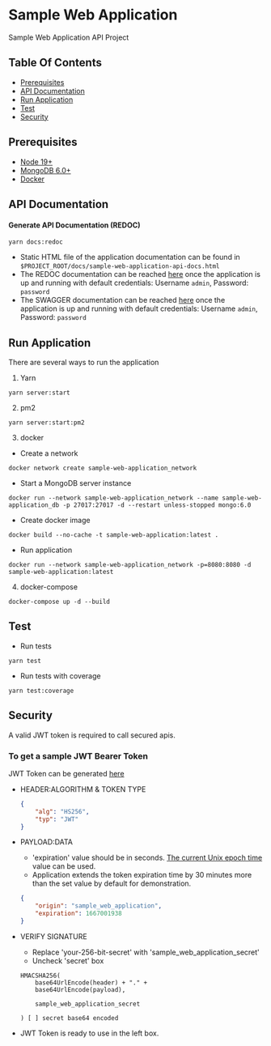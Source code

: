 # Sample Web Application

Sample Web Application API Project

## Table Of Contents

-   [Prerequisites](#prerequisites-anchor)
-   [API Documentation](#api-documentation-anchor)
-   [Run Application](#run-application-anchor)
-   [Test](#test-anchor)
-   [Security](#security-anchor)

<a name="prerequisites-anchor"></a>

## Prerequisites

-   [Node 19+](https://nodejs.org/en/)
-   [MongoDB 6.0+](https://www.mongodb.com/)
-   [Docker](https://docs.docker.com/get-docker/)

<a name="api-documentation-anchor"></a>

## API Documentation

#### Generate API Documentation (REDOC)

`yarn docs:redoc`

-   Static HTML file of the application documentation can be found in `$PROJECT_ROOT/docs/sample-web-application-api-docs.html`
-   The REDOC documentation can be reached [here](http://localhost:8080/api-docs) once the application is up and running with default credentials: Username `admin`, Password: `password`
-   The SWAGGER documentation can be reached [here](http://localhost:8080/api-docs-swagger) once the application is up and running with default credentials: Username `admin`, Password: `password`

<a name="run-application-anchor"></a>

## Run Application

There are several ways to run the application

1. Yarn

`yarn server:start`

2. pm2

`yarn server:start:pm2`

3. docker

-   Create a network

`docker network create sample-web-application_network`

-   Start a MongoDB server instance

`docker run --network sample-web-application_network --name sample-web-application_db -p 27017:27017 -d --restart unless-stopped mongo:6.0`

-   Create docker image

`docker build --no-cache -t sample-web-application:latest .`

-   Run application

`docker run --network sample-web-application_network -p=8080:8080 -d sample-web-application:latest`

4. docker-compose

`docker-compose up -d --build`

<a name="test-anchor"></a>

## Test

-   Run tests

`yarn test`

-   Run tests with coverage

`yarn test:coverage`

<a name="security-anchor"></a>

## Security

A valid JWT token is required to call secured apis.

### To get a sample JWT Bearer Token

JWT Token can be generated [here](https://jwt.io/)

-   HEADER:ALGORITHM & TOKEN TYPE

    ```json
    {
        "alg": "HS256",
        "typ": "JWT"
    }
    ```

-   PAYLOAD:DATA

    -   'expiration' value should be in seconds. [The current Unix epoch time](https://www.epochconverter.com/) value can be used.
    -   Application extends the token expiration time by 30 minutes more than the set value by default for demonstration.

    ```json
    {
        "origin": "sample_web_application",
        "expiration": 1667001938
    }
    ```

-   VERIFY SIGNATURE

    -   Replace 'your-256-bit-secret' with 'sample_web_application_secret'
    -   Uncheck 'secret' box

    ```
    HMACSHA256(
        base64UrlEncode(header) + "." +
        base64UrlEncode(payload),

        sample_web_application_secret

    ) [ ] secret base64 encoded
    ```

-   JWT Token is ready to use in the left box.
